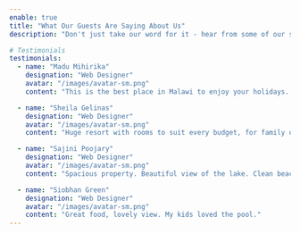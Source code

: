 ```yaml
---
enable: true
title: "What Our Guests Are Saying About Us"
description: "Don't just take our word for it - hear from some of our satisfied guests!"

# Testimonials
testimonials:
  - name: "Madu Mihirika"
    designation: "Web Designer"
    avatar: "/images/avatar-sm.png"
    content: "This is the best place in Malawi to enjoy your holidays. Rooms are extremely clean. Environmental is completely green and shady. Staff is very polite and friendly.  I have been to Sun and Sand holiday resort more than ten times and it has never disappointed me"

  - name: "Sheila Gelinas"
    designation: "Web Designer"
    avatar: "/images/avatar-sm.png"
    content: "Huge resort with rooms to suit every budget, for family or couples  with a number of restaurants and outdoor pool to chill at for the entire family"

  - name: "Sajini Poojary"
    designation: "Web Designer"
    avatar: "/images/avatar-sm.png"
    content: "Spacious property. Beautiful view of the lake. Clean beach. Well maintained chalets."

  - name: "Siobhan Green"
    designation: "Web Designer"
    avatar: "/images/avatar-sm.png"
    content: "Great food, lovely view. My kids loved the pool."
---
```

